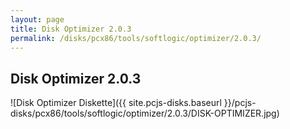 ```yaml
---
layout: page
title: Disk Optimizer 2.0.3
permalink: /disks/pcx86/tools/softlogic/optimizer/2.0.3/
---
```


Disk Optimizer 2.0.3
--------------------

![Disk Optimizer Diskette]({{ site.pcjs-disks.baseurl }}/pcjs-disks/pcx86/tools/softlogic/optimizer/2.0.3/DISK-OPTIMIZER.jpg)
